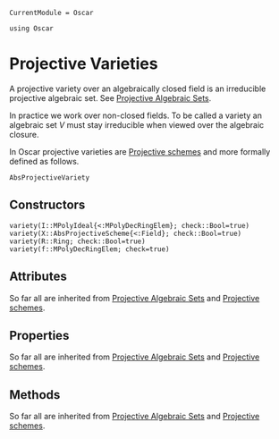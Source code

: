 ```@meta
CurrentModule = Oscar
```

```@setup oscar
using Oscar
```

# Projective Varieties
A projective variety over an algebraically closed field
is an irreducible projective algebraic set. See [Projective Algebraic Sets](@ref).

In practice we work over non-closed fields. To be called a variety
an algebraic set $V$ must stay irreducible when viewed over the algebraic closure.

In Oscar projective varieties are [Projective schemes](@ref) and more formally defined as follows.

```@docs
AbsProjectiveVariety
```

## Constructors
```@docs
variety(I::MPolyIdeal{<:MPolyDecRingElem}; check::Bool=true)
variety(X::AbsProjectiveScheme{<:Field}; check::Bool=true)
variety(R::Ring; check::Bool=true)
variety(f::MPolyDecRingElem; check=true)
```

## Attributes
So far all are inherited from [Projective Algebraic Sets](@ref) and [Projective schemes](@ref).

## Properties
So far all are inherited from [Projective Algebraic Sets](@ref) and [Projective schemes](@ref).

## Methods
So far all are inherited from [Projective Algebraic Sets](@ref) and [Projective schemes](@ref).
